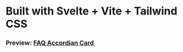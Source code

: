 # Built with Svelte + Vite + Tailwind CSS

### Preview: [FAQ Accordian Card](https://faq-accordion-card-rust-ten.vercel.app/)
